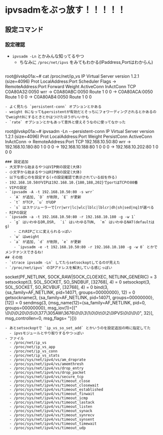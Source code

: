 # ipvsadmをぶっ放す！！！！！
## 設定コマンド
### 設定確認
- `ipvsadm -Ln` とかみんな知ってるやつ
  - ちなみに `/proc/net/ipvs` をみてもわかる(IPaddress,Portはわからん)
  ```
root@lvskp01a:~# cat /proc/net/ip_vs
IP Virtual Server version 1.2.1 (size=4096)
Prot LocalAddress:Port Scheduler Flags
  -> RemoteAddress:Port Forward Weight ActiveConn InActConn
TCP  C0A80A32:0050 wrr
  -> C0A80ABC:0050      Route   1      0          0
  -> C0A80ACA:0050      Route   1      0          0
  -> C0A80AB4:0050      Route   1      0          0
  ```
- よく見たら `persistent-conn` オプションとかある
- weight 0になってもpersistentが有効だとそっちにフォワーディングされるとかあるのでweight0にするときとかはつけたほうがいいかも
- `rate` オプションとかもあって意外と使えそうなのに使ってなかった
```
root@lvskp01a:~# ipvsadm  -Ln --persistent-conn
IP Virtual Server version 1.2.1 (size=4096)
Prot LocalAddress:Port            Weight    PersistConn ActiveConn InActConn
  -> RemoteAddress:Port
TCP  192.168.10.50:80 wrr
  -> 192.168.10.180:80            1         0           0          0
  -> 192.168.10.188:80            1         0           0          0
  -> 192.168.10.202:80            1         0           0          0
  ```
### 設定追加
- 大文字から始まるやつはVIP側の設定(大体)
- 小文字から始まるやつはRIP側の設定(大体)
- 以下な感じのを設定する(↑の設定確認で表示されている奴を作る)
  - 192.168.10.50がVIPは192.168.10.{180,188,202}でportはTCPの80番
- VIPの設定
  - `ipvsadm -A -t 192.168.10.50:80 -s wrr`
    - `A` が追加, `D` が削除, `E` が更新
    - `t` がTCP, `u` がUDP
    - `s` はスケジューラーで[rr|wrr|lc|wlc|lblc|lblcr|dh|sh|sed|nq]が選べる
- RIPの設定
  - `ipvsadm -a -t 192.168.10.50:80 -r 192.168.10.180 -g -w 1`
    - `g` はいわゆるDR,DSR,  `i` はいわゆるTUN,  `m` はいわゆるNAT(defaultはg)
      - これRIPごとに変えられるっぽい
	- `w` はweight
    - `a` が追加, `d` が削除, `e` が更新
      - `ipvsadm -e -t 192.168.10.50:80 -r 192.168.10.180 -g -w 0` とかでメンテナンスできるね!
## その他
- `strace ipvsadm -Ln` してたらsetsockoptしてるのが見えた
  - `/proc/net/ipvs` のIPアドレスを解決している感じっぽい
```
socket(PF_NETLINK, SOCK_RAW|SOCK_CLOEXEC, NETLINK_GENERIC) = 3
setsockopt(3, SOL_SOCKET, SO_SNDBUF, [32768], 4) = 0
setsockopt(3, SOL_SOCKET, SO_RCVBUF, [32768], 4) = 0
bind(3, {sa_family=AF_NETLINK, pid=14071, groups=00000000}, 12) = 0
getsockname(3, {sa_family=AF_NETLINK, pid=14071, groups=00000000}, [12]) = 0
sendmsg(3, {msg_name(12)={sa_family=AF_NETLINK, pid=0, groups=00000000}, msg_iov(1)=[{" \0\0\0\20\0\5\0\377\305AW\3676\0\0\3\1\0\0\t\0\2\0IPVS\0\0\0\0", 32}], msg_controllen=0, msg_flags= "}]})
```
- あとsetsockoptで `ip_vs_so_set_add` とかいうのを設定追加の時に指定してた
  - ipvsモジュールとやり取りするやつっぽい
- ファイル
  - /proc/net/ip_vs
  - /proc/net/ip_vs_app
  - /proc/net/ip_vs_conn
  - /proc/net/ip_vs_stats
  - /proc/sys/net/ipv4/vs/am_droprate
  - /proc/sys/net/ipv4/vs/amemthresh
  - /proc/sys/net/ipv4/vs/drop_entry
  - /proc/sys/net/ipv4/vs/drop_packet
  - /proc/sys/net/ipv4/vs/secure_tcp
  - /proc/sys/net/ipv4/vs/timeout_close
  - /proc/sys/net/ipv4/vs/timeout_closewait
  - /proc/sys/net/ipv4/vs/timeout_established
  - /proc/sys/net/ipv4/vs/timeout_finwait
  - /proc/sys/net/ipv4/vs/timeout_icmp
  - /proc/sys/net/ipv4/vs/timeout_lastack
  - /proc/sys/net/ipv4/vs/timeout_listen
  - /proc/sys/net/ipv4/vs/timeout_synack
  - /proc/sys/net/ipv4/vs/timeout_synrecv
  - /proc/sys/net/ipv4/vs/timeout_synsent
  - /proc/sys/net/ipv4/vs/timeout_timewait
  - /proc/sys/net/ipv4/vs/timeout_udp
